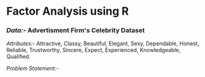 # Factor Analysis using R

### *Data:-* Advertisment Firm's Celebrity Dataset


*Attributes:-* Attractive, Classy, Beautiful, Elegant, Sexy, Dependable, Honest, Reliable, Trustworthy, Sincere, Expect, Experienced, Knowledgeable, Qualified.

*Problem Statement:-* 
